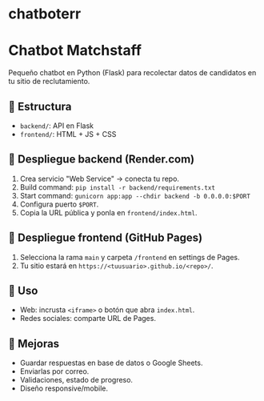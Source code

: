 # chatboterr
# Chatbot Matchstaff

Pequeño chatbot en Python (Flask) para recolectar datos de candidatos en tu sitio de reclutamiento.

## 🧾 Estructura
- `backend/`: API en Flask
- `frontend/`: HTML + JS + CSS

## 🚀 Despliegue backend (Render.com)
1. Crea servicio "Web Service" -> conecta tu repo.
2. Build command: `pip install -r backend/requirements.txt`
3. Start command: `gunicorn app:app --chdir backend -b 0.0.0.0:$PORT`
4. Configura puerto `$PORT`.
5. Copia la URL pública y ponla en `frontend/index.html`.

## 🚀 Despliegue frontend (GitHub Pages)
1. Selecciona la rama `main` y carpeta `/frontend` en settings de Pages.
2. Tu sitio estará en `https://<tuusuario>.github.io/<repo>/`.

## 📌 Uso
- Web: incrusta `<iframe>` o botón que abra `index.html`.
- Redes sociales: comparte URL de Pages.

## 📩 Mejoras
- Guardar respuestas en base de datos o Google Sheets.
- Enviarlas por correo.
- Validaciones, estado de progreso.
- Diseño responsive/mobile.
